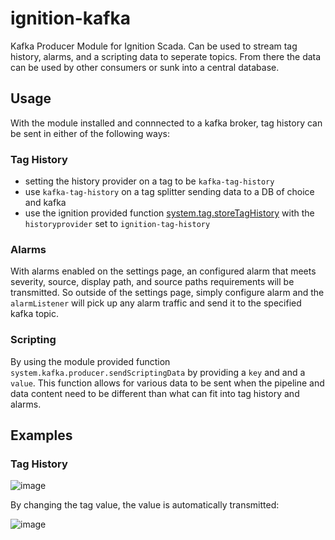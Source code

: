 # ignition-kafka
Kafka Producer Module for Ignition Scada.  Can be used to stream tag history, alarms, and a scripting data to seperate topics.  From there the data can be used by other consumers or sunk into a central database.

## Usage
With the module installed and connnected to a kafka broker, tag history can be sent in either of the following ways:
### Tag History
- setting the history provider on a tag to be ```kafka-tag-history```
- use ```kafka-tag-history``` on a tag splitter sending data to a DB of choice and kafka
- use the ignition provided function [system.tag.storeTagHistory](https://docs.inductiveautomation.com/display/DOC81/system.tag.storeTagHistory) with the ```historyprovider``` set to ```ignition-tag-history```

### Alarms
With alarms enabled on the settings page, an configured alarm that meets severity, source, display path, and source paths requirements will be transmitted.  So outside of the settings page, simply configure alarm and the ```alarmListener``` will pick up any alarm traffic and send it to the specified kafka topic.

### Scripting
By using the module provided function ```system.kafka.producer.sendScriptingData``` by providing a ```key``` and and a ```value```.  This function allows for various data to be sent when the pipeline and data content need to be different than what can fit into tag history and alarms.

## Examples
### Tag History
![image](https://github.com/Freeno83/ignition-kafka/assets/60759127/5ee43398-59c1-4f05-8905-f5cbcc9e5780)

By changing the tag value, the value is automatically transmitted:

![image](https://github.com/Freeno83/ignition-kafka/assets/60759127/c2b6d679-9596-456b-97dc-2786c8ebe382)
